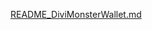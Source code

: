[README_DiviMonsterWallet.md](https://github.com/user-attachments/files/21441742/README_DiviMonsterWallet.md)
